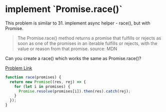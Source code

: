 # implement \`Promise.race()\`

This problem is similar to 31. implement async helper - race(), but with Promise.

> The Promise.race() method returns a promise that fulfills or rejects as soon as one of the promises in an iterable fulfills or rejects, with the value or reason from that promise. source: MDN

Can you create a race() which works the same as Promise.race()?

[Problem Link](https://bigfrontend.dev/problem/implement-Promise-race)

```js
function race(promises) {
  return new Promise((res, rej) => {
    for (let i in promises) {
      Promise.resolve(promises[i]).then(res).catch(rej);
    }
  });
}
```
